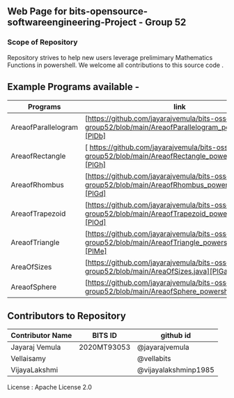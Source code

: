 ## Web Page for bits-opensource-softwareengineering-Project - Group 52

### Scope of Repository 

Repository strives to help new users leverage prelimimary Mathematics Functions in powershell.  We welcome all contributions to this source code . 

## Example Programs available -

| Programs | link |
| ------ | ------ |
| AreaofParallelogram | [https://github.com/jayarajvemula/bits-osseproject-group52/blob/main/AreaofParallelogram_powershell.ps1][PlDb] |
| AreaofRectangle | [ https://github.com/jayarajvemula/bits-osseproject-group52/blob/main/AreaofRectangle_powershell.ps1][PlGh] |
| AreaofRhombus | [https://github.com/jayarajvemula/bits-osseproject-group52/blob/main/AreaofRhombus_powershell.ps1][PlGd] |
| AreaofTrapezoid | [https://github.com/jayarajvemula/bits-osseproject-group52/blob/main/AreaofTrapezoid_powershell.ps1][PlOd] |
| AreaofTriangle | [https://github.com/jayarajvemula/bits-osseproject-group52/blob/main/AreaofTriangle_powershell.ps1][PlMe] |
| AreaOfSizes | [https://github.com/jayarajvemula/bits-osseproject-group52/blob/main/AreaOfSizes.java][PlGa] |
| AreaofSphere | [https://github.com/jayarajvemula/bits-osseproject-group52/blob/main/AreaofSphere_powershell.ps1][PlGc] |

 [PlDb]: <https://github.com/jayarajvemula/bits-osseproject-group52/blob/main/AreaofParallelogram_powershell.ps1>
   [PlGh]: <https://github.com/jayarajvemula/bits-osseproject-group52/blob/main/AreaofRectangle_powershell.ps1>
   [PlGd]: <https://github.com/jayarajvemula/bits-osseproject-group52/blob/main/AreaofRhombus_powershell.ps1>
   [PlOd]: <https://github.com/jayarajvemula/bits-osseproject-group52/blob/main/AreaofTrapezoid_powershell.ps1>
   [PlMe]: <https://github.com/jayarajvemula/bits-osseproject-group52/blob/main/AreaofTriangle_powershell.ps1>
   [PlGa]: <https://github.com/jayarajvemula/bits-osseproject-group52/blob/main/AreaOfSizes.java>
   [PlGc]: <https://github.com/jayarajvemula/bits-osseproject-group52/blob/main/AreaofSphere_powershell.ps1>



## Contributors to Repository 

|Contributor Name | BITS ID | github id |
|----------------|----------|------------|
|Jayaraj Vemula | 2020MT93053 | @jayarajvemula|
|Vellaisamy | | @vellabits| 
|VijayaLakshmi| | @vijayalakshminp1985|


License : Apache License 2.0 


